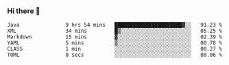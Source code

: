 ### Hi there 👋

<!--
**urzz/urzz** is a ✨ _special_ ✨ repository because its `README.md` (this file) appears on your GitHub profile.

Here are some ideas to get you started:

- 🔭 I’m currently working on ...
- 🌱 I’m currently learning ...
- 👯 I’m looking to collaborate on ...
- 🤔 I’m looking for help with ...
- 💬 Ask me about ...
- 📫 How to reach me: ...
- 😄 Pronouns: ...
- ⚡ Fun fact: ...
-->

<!--START_SECTION:waka-->

```text
Java               9 hrs 54 mins   ██████████████████████▓░░   91.23 %
XML                34 mins         █▒░░░░░░░░░░░░░░░░░░░░░░░   05.25 %
Markdown           15 mins         ▓░░░░░░░░░░░░░░░░░░░░░░░░   02.39 %
YAML               5 mins          ▒░░░░░░░░░░░░░░░░░░░░░░░░   00.78 %
CLASS              1 min           ░░░░░░░░░░░░░░░░░░░░░░░░░   00.27 %
TOML               0 secs          ░░░░░░░░░░░░░░░░░░░░░░░░░   00.06 %
```

<!--END_SECTION:waka-->

